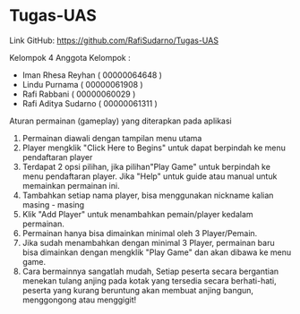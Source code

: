 # Tugas-UAS

Link GitHub: https://github.com/RafiSudarno/Tugas-UAS

Kelompok 4
Anggota Kelompok :
- Iman Rhesa Reyhan ( 00000064648 )
- Lindu Purnama ( 00000061908 )
- Rafi Rabbani ( 00000060029 )
- Rafi Aditya Sudarno ( 00000061311 )

Aturan permainan (gameplay) yang diterapkan pada aplikasi
1. Permainan diawali dengan tampilan menu utama
2. Player mengklik "Click Here to Begins" untuk dapat berpindah ke menu pendaftaran player
3. Terdapat 2 opsi pilihan, jika pilihan"Play Game" untuk berpindah ke menu pendaftaran player. Jika "Help" untuk guide atau manual untuk memainkan permainan ini.
4. Tambahkan setiap nama player, bisa menggunakan nickname kalian masing - masing
5. Klik "Add Player" untuk menambahkan pemain/player kedalam permainan.
6. Permainan hanya bisa dimainkan minimal oleh 3 Player/Pemain.
7. Jika sudah menambahkan dengan minimal 3 Player, permainan baru bisa dimainkan dengan mengklik "Play Game" dan akan dibawa ke menu game.
8. Cara bermainnya sangatlah mudah, Setiap peserta secara bergantian menekan tulang anjing pada kotak yang tersedia secara berhati-hati, peserta yang kurang beruntung akan membuat anjing bangun, menggongong atau menggigit!
